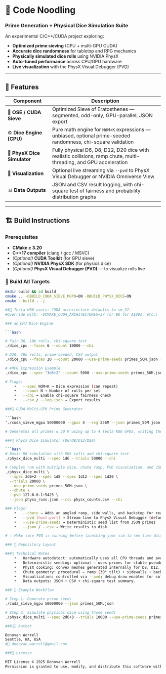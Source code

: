# 🎲 Code Noodling  
### Prime Generation + Physical Dice Simulation Suite  

An experimental C/C++/CUDA project exploring:  
- **Optimized prime sieving** (CPU + multi-GPU CUDA)  
- **Accurate dice randomness** for tabletop and RPG mechanics  
- **Physically simulated dice rolls** using NVIDIA PhysX  
- **Auto-tuned performance** across CPU/GPU hardware  
- **Live visualization** with the PhysX Visual Debugger (PVD)

---

## 🚀 Features

| Component | Description |
|------------|-------------|
| 🧮 **OSE / CUDA Sieve** | Optimized Sieve of Eratosthenes — segmented, odd-only, GPU-parallel, JSON export |
| ⚙️ **Dice Engine (CPU)** | Pure math engine for `NdM+K` expressions — unbiased, optional prime-seeded randomness, chi-square validation |
| 🧊 **PhysX Dice Simulator** | Fully physical D6, D8, D12, D20 dice with realistic collisions, ramp chute, multi-threading, and GPU acceleration |
| 🔭 **Visualization** | Optional live streaming via `--pvd` to PhysX Visual Debugger or NVIDIA Omniverse View |
| 📊 **Data Outputs** | JSON and CSV result logging, with chi-square test of fairness and probability distribution graphs |

---

## 🏗️ Build Instructions

### Prerequisites
- **CMake ≥ 3.20**
- **C++17 compiler** (clang / gcc / MSVC)
- *(Optional)* **CUDA Toolkit** (for GPU sieve)
- *(Optional)* **NVIDIA PhysX SDK** (for physics dice)
- *(Optional)* **PhysX Visual Debugger (PVD)** — to visualize rolls live

### 🧩 Build All Targets

```bash
mkdir build && cd build
cmake .. -DBUILD_CUDA_SIEVE_MGPU=ON -DBUILD_PHYSX_DICE=ON
cmake --build . -j

##🧠 Tesla K80 users: CUDA architecture defaults to sm_37.
#Override with: -DCMAKE_CUDA_ARCHITECTURES=37 (or 80 for A100s, etc.)

### 💻 CPU Dice Engine

```bash

# Fair D6, 10k rolls, chi-square test
./dice_cpu --faces 6 --count 10000 --chi

# D20, 20k rolls, prime-seeded, CSV output
./dice_cpu --faces 20 --count 20000 --use-prime-seeds primes_50M.json --csv d20.csv --chi

# #RPG Expression Example
./dice_cpu --spec "3d6+2" --count 5000 --use-prime-seeds primes_50M.json --log-json rolls.json --chi

# Flags:
	•	--spec NdM+K → Dice expression (can repeat)
	•	--count N → Number of rolls per set
	•	--chi → Enable chi-square fairness check
	•	--csv / --log-json → Export results

###🧮 CUDA Multi-GPU Prime Generator

```bash
‘./cuda_sieve_mgpu 50000000 --gpus 4 --seg 256M --json primes_50M.json

# Generates all primes ≤ 50 M using up to 4 Tesla K80 GPUs, writing them to primes_50M.json.

###🧊 PhysX Dice Simulator (D6/D8/D12/D20)

```bash
# Basic D6 simulation with 50k rolls and chi-square test
./physx_dice_multi --spec 1d6 --trials 50000 --chi

# Complex run with multiple dice, chute ramp, PVD visualsation, and JSON/CSV output
./physx_dice_multi \
  --spec 3d6+2 --spec 1d8 --spec 1d12 --spec 1d20 \
  --trials 20000 \
  --use-prime-seeds primes_50M.json \
  --chute \
  --pvd 127.0.0.1:5425 \
  --json physx_runs.json --csv physx_counts.csv --chi

### Flags:
	•	--chute → Adds an angled ramp, side walls, and backstop for realism
	•	--pvd [host:port] → Stream live to PhysX Visual Debugger (default 127.0.0.1:5425)
	•	--use-prime-seeds → Deterministic seed list from JSON primes
	•	--json / --csv → Write results to disk

# 💡 Make sure PVD is running before launching your sim to see live dice tumbling!

### 📁 Repository Layout

###🧰 Technical Notes
	•	Hardware autodetect: automatically uses all CPU threads and available CUDA devices.
	•	Deterministic seeding: optional — uses primes for stable pseudo-random sequences.
	•	PhysX cooking: convex meshes generated internally for D8, D12, D20 via die_mesh.h.
	•	Chute geometry: procedural — ramp (30° tilt) + sidewalls + backstop.
	•	Visualization: controlled via --pvd; debug draw enabled for collision shapes & contacts.
	•	Data outputs: JSON + CSV + chi-square test summary.

### 🧪 Example Workflow

# Step 1: Generate prime seeds
./cuda_sieve_mgpu 50000000 --json primes_50M.json

# Step 2: Simulate physical dice using those seeds
./physx_dice_multi --spec 2d6+3 --trials 10000 --use-prime-seeds primes_50M.json --chute --pvd --chi

###🧑‍💻 Author

Donovan Worrell
Seattle, WA, USA
#📧 donovan.worrell@gmail.com

###🪪 License

MIT License © 2025 Donovan Worrell
Permission is granted to use, modify, and distribute this software with attribution


